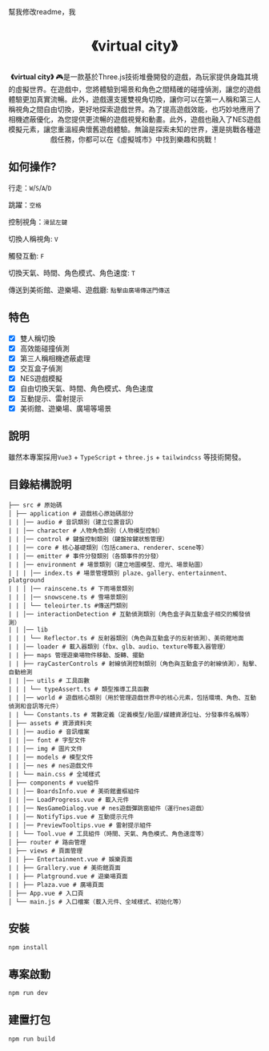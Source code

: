 幫我修改readme，我
<h1 align="center">《virtual city》</h1>

<p align="center">
<img src="./cover.png" alt="" />
</p>

<p align="center">
<b>《virtual city》</b> 🎮是一款基於Three.js技術堆疊開發的遊戲，為玩家提供身臨其境的虛擬世界。在遊戲中，您將體驗到場景和角色之間精確的碰撞偵測，讓您的遊戲體驗更加真實流暢。此外，遊戲還支援雙視角切換，讓你可以在第一人稱和第三人稱視角之間自由切換，更好地探索遊戲世界。為了提高遊戲效能，也巧妙地應用了相機遮蔽優化，為您提供更流暢的遊戲視覺和動畫。此外，遊戲也融入了NES遊戲模擬元素，讓您重溫經典懷舊遊戲體驗。無論是探索未知的世界，還是挑戰各種遊戲任務，​​你都可以在《虛擬城市》中找到樂趣和挑戰！
</p>

## 如何操作?
行走：`W`/`S`/`A`/`D`

跳躍：`空格`

控制視角：`滑鼠左鍵`

切換人稱視角: `V`

觸發互動: `F`

切換天氣、時間、角色模式、角色速度: `T`

傳送到美術館、遊樂場、遊戲廳: `點擊由廣場傳送門傳送`

## 特色

- [x] 雙人稱切換
- [x] 高效能碰撞偵測
- [x] 第三人稱相機遮蔽處理
- [x] 交互盒子偵測
- [x] NES遊戲模擬
- [x] 自由切換天氣、時間、角色模式、角色速度
- [x] 互動提示、雷射提示
- [x] 美術館、遊樂場、廣場等場景

## 說明
雖然本專案採用`Vue3` + `TypeScript` + `three.js` + `tailwindcss` 等技術開發。

## 目錄結構說明
```text
├── src # 原始碼
│ ├── application # 遊戲核心原始碼部分
| | │── audio # 音訊類別（建立位置音訊）
| | │── character # 人物角色類別（人物模型控制）
| | │── control # 鍵盤控制類別（鍵盤按鍵狀態管理）
| | │── core # 核心基礎類別（包括camera、renderer、scene等）
| | │── emitter # 事件分發類別（各類事件的分發）
| | │── environment # 場景類別（建立地圖模型、燈光、場景貼圖）
| | | │── index.ts # 場景管理類別 plaze、gallery、entertainment、platground
| | │ |── rainscene.ts # 下雨場景類別
| | │ |── snowscene.ts # 雪場景類別
| | │ └── teleoirter.ts #傳送門類別
| | │── interactionDetection # 互動偵測類別（角色盒子與互動盒子相交的觸發偵測）
| | │── lib
| | | └── Reflector.ts # 反射器類別（角色與互動盒子的反射偵測）、美術館地面
| | │── loader # 載入器類別（fbx、glb、audio、texture等載入器管理）
| | ├── maps 管理遊樂場物件移動、旋轉、擺動
| | ├── rayCasterControls # 射線偵測控制類別（角色與互動盒子的射線偵測），點擊、自動檢測
| | │── utils # 工具函數
| | | └── typeAssert.ts # 類型推導工具函數
| | │── world # 遊戲核心類別（用於管理遊戲世界中的核心元素，包括環境、角色、互動偵測和音訊等元件）
| | └── Constants.ts # 常數定義（定義模型/貼圖/媒體資源位址、分發事件名稱等）
│ ├── assets # 資源資料夾
| | │── audio # 音訊檔案
| | │── font # 字型文件
| | │── img # 圖片文件
| | │── models # 模型文件
| | │── nes # nes遊戲文件
| | └── main.css # 全域樣式
│ ├── components # vue組件
| | │── BoardsInfo.vue # 美術館畫框組件
| | │── LoadProgress.vue # 載入元件
| | │── NesGameDialog.vue # nes遊戲彈跳窗組件（運行nes遊戲）
| | │── NotifyTips.vue # 互動提示元件
| | │── PreviewTooltips.vue # 雷射提示組件
| | └── Tool.vue # 工具組件（時間、天氣、角色模式、角色速度等）
│ ├── router # 路由管理
| ├── views # 頁面管理
| | ├── Entertainment.vue # 娛樂頁面
| | ├── Grallery.vue # 美術館頁面
| | ├── Platground.vue # 遊樂場頁面
| | ├── Plaza.vue # 廣場頁面
│ ├── App.vue # 入口頁
│ └── main.js # 入口檔案（載入元件、全域樣式、初始化等）
```

## 安裝

```sh
npm install
```

## 專案啟動

```sh
npm run dev
```

## 建置打包

```sh
npm run build
```